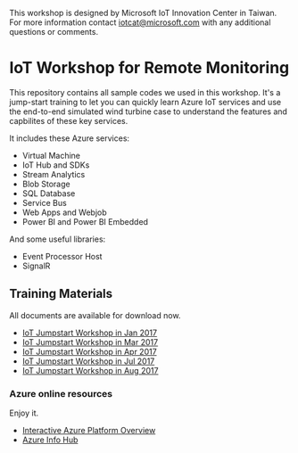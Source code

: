 This workshop is designed by Microsoft IoT Innovation Center in Taiwan. For more information contact iotcat@microsoft.com with any additional questions or comments.

# IoT Workshop for Remote Monitoring

This repository contains all sample codes we used in this workshop. It's a jump-start training to let you can quickly learn Azure IoT services and use the end-to-end simulated wind turbine case to understand the features and capbilites of these key services.

It includes these Azure services:
* Virtual Machine
* IoT Hub and SDKs
* Stream Analytics
* Blob Storage
* SQL Database
* Service Bus
* Web Apps and Webjob
* Power BI and Power BI Embedded

And some useful libraries:
* Event Processor Host
* SignalR

## Training Materials

All documents are available for download now.

* [IoT Jumpstart Workshop in Jan 2017](https://aka.ms/iot-workshop-jan2017)
* [IoT Jumpstart Workshop in Mar 2017](https://aka.ms/iot-workshop-mar2017)
* [IoT Jumpstart Workshop in Apr 2017](https://aka.ms/iot-workshop-april2017)
* [IoT Jumpstart Workshop in Jul 2017](https://aka.ms/iot-workshop-july2017)
* [IoT Jumpstart Workshop in Aug 2017](https://aka.ms/iot-workshop-aug2017)


### Azure online resources

Enjoy it.
* [Interactive Azure Platform Overview](https://azureplatform.azurewebsites.net/en-us/)
* [Azure Info Hub](https://azureinfohub.azurewebsites.net/)
